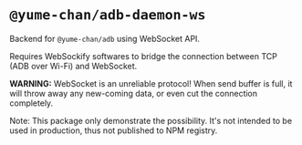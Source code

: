 # `@yume-chan/adb-daemon-ws`

Backend for `@yume-chan/adb` using WebSocket API.

Requires WebSockify softwares to bridge the connection between TCP (ADB over Wi-Fi) and WebSocket.

**WARNING:** WebSocket is an unreliable protocol! When send buffer is full, it will throw away any new-coming data, or even cut the connection completely.

Note: This package only demonstrate the possibility. It's not intended to be used in production, thus not published to NPM registry.
